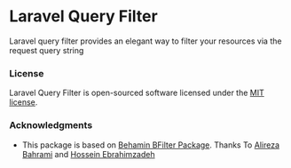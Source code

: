 # Laravel Query Filter
Laravel query filter provides an elegant way to filter your resources via the request query string

### License

Laravel Query Filter is open-sourced software licensed under the [MIT license](LICENSE.md).

### Acknowledgments

* This package is based on [Behamin BFilter Package](https://github.com/alirezabahram7/bfilter).
Thanks To [Alireza Bahrami](https://github.com/alirezabahram7) and [Hossein Ebrahimzadeh](https://github.com/Hebrahimzadeh)
